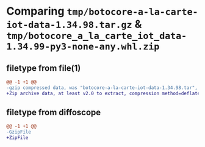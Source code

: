 # Comparing `tmp/botocore-a-la-carte-iot-data-1.34.98.tar.gz` & `tmp/botocore_a_la_carte_iot_data-1.34.99-py3-none-any.whl.zip`

## filetype from file(1)

```diff
@@ -1 +1 @@
-gzip compressed data, was "botocore-a-la-carte-iot-data-1.34.98.tar", last modified: Sat May  4 01:01:23 2024, max compression
+Zip archive data, at least v2.0 to extract, compression method=deflate
```

## filetype from diffoscope

```diff
@@ -1 +1 @@
-GzipFile
+ZipFile
```

